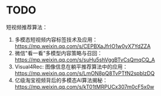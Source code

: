# TODO

短视频推荐算法：
1. 多模态短视频内容标签技术及应用：https://mp.weixin.qq.com/s/CEPBXaJfrIO1w0yX7YdZZA
2. 微信"看一看"多模型内容策略与召回：https://mp.weixin.qq.com/s/suHu5shVggBTvCsQmqCQ_A
3. Visual4Rec: 图像信息在躺平推荐算法中的应用：https://mp.weixin.qq.com/s/LmON8pQ8TvPTfN2spblzDQ
4. 亿级淘宝视频背后的多模态AI算法揭秘：https://mp.weixin.qq.com/s/kT01tMRPUCx307m0cF5x0w
